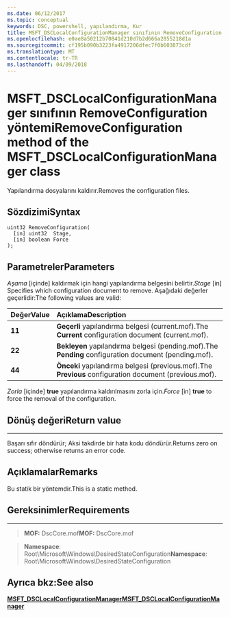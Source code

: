 ```yaml
---
ms.date: 06/12/2017
ms.topic: conceptual
keywords: DSC, powershell, yapılandırma, Kur
title: MSFT_DSCLocalConfigurationManager sınıfının RemoveConfiguration yöntemi
ms.openlocfilehash: e0ae8a50212b70841d210d7b2d666a2855218d1a
ms.sourcegitcommit: cf195b090b3223fa4917206dfec7f0b603873cdf
ms.translationtype: MT
ms.contentlocale: tr-TR
ms.lasthandoff: 04/09/2018
---
```

# <a name="removeconfiguration-method-of-the-msftdsclocalconfigurationmanager-class"></a><span data-ttu-id="193a8-103">MSFT_DSCLocalConfigurationManager sınıfının RemoveConfiguration yöntemi</span><span class="sxs-lookup"><span data-stu-id="193a8-103">RemoveConfiguration method of the MSFT_DSCLocalConfigurationManager class</span></span>

<span data-ttu-id="193a8-104">Yapılandırma dosyalarını kaldırır.</span><span class="sxs-lookup"><span data-stu-id="193a8-104">Removes the configuration files.</span></span>

<a name="syntax"></a><span data-ttu-id="193a8-105">Sözdizimi</span><span class="sxs-lookup"><span data-stu-id="193a8-105">Syntax</span></span>
------

```mof
uint32 RemoveConfiguration(
  [in] uint32  Stage,
  [in] boolean Force
);
```

<a name="parameters"></a><span data-ttu-id="193a8-106">Parametreler</span><span class="sxs-lookup"><span data-stu-id="193a8-106">Parameters</span></span>
----------

<span data-ttu-id="193a8-107">*Aşama* \[içinde\] kaldırmak için hangi yapılandırma belgesini belirtir.</span><span class="sxs-lookup"><span data-stu-id="193a8-107">*Stage* \[in\] Specifies which configuration document to remove.</span></span> <span data-ttu-id="193a8-108">Aşağıdaki değerler geçerlidir:</span><span class="sxs-lookup"><span data-stu-id="193a8-108">The following values are valid:</span></span>

|<span data-ttu-id="193a8-109">Değer</span><span class="sxs-lookup"><span data-stu-id="193a8-109">Value</span></span> |<span data-ttu-id="193a8-110">Açıklama</span><span class="sxs-lookup"><span data-stu-id="193a8-110">Description</span></span> |
|:--- |:---|
|<span data-ttu-id="193a8-111">**1**</span><span class="sxs-lookup"><span data-stu-id="193a8-111">**1**</span></span> | <span data-ttu-id="193a8-112">**Geçerli** yapılandırma belgesi (current.mof).</span><span class="sxs-lookup"><span data-stu-id="193a8-112">The **Current** configuration document (current.mof).</span></span> |
|<span data-ttu-id="193a8-113">**2**</span><span class="sxs-lookup"><span data-stu-id="193a8-113">**2**</span></span> | <span data-ttu-id="193a8-114">**Bekleyen** yapılandırma belgesi (pending.mof).</span><span class="sxs-lookup"><span data-stu-id="193a8-114">The **Pending** configuration document (pending.mof).</span></span>  |
|<span data-ttu-id="193a8-115">**4**</span><span class="sxs-lookup"><span data-stu-id="193a8-115">**4**</span></span> | <span data-ttu-id="193a8-116">**Önceki** yapılandırma belgesi (previous.mof).</span><span class="sxs-lookup"><span data-stu-id="193a8-116">The **Previous** configuration document (previous.mof).</span></span> |

<span data-ttu-id="193a8-117">*Zorla* \[içinde\] **true** yapılandırma kaldırılmasını zorla için.</span><span class="sxs-lookup"><span data-stu-id="193a8-117">*Force* \[in\] **true** to force the removal of the configuration.</span></span>

## <a name="return-value"></a><span data-ttu-id="193a8-118">Dönüş değeri</span><span class="sxs-lookup"><span data-stu-id="193a8-118">Return value</span></span>
------------

<span data-ttu-id="193a8-119">Başarı sıfır döndürür; Aksi takdirde bir hata kodu döndürür.</span><span class="sxs-lookup"><span data-stu-id="193a8-119">Returns zero on success; otherwise returns an error code.</span></span>

## <a name="remarks"></a><span data-ttu-id="193a8-120">Açıklamalar</span><span class="sxs-lookup"><span data-stu-id="193a8-120">Remarks</span></span>

<span data-ttu-id="193a8-121">Bu statik bir yöntemdir.</span><span class="sxs-lookup"><span data-stu-id="193a8-121">This is a static method.</span></span>

## <a name="requirements"></a><span data-ttu-id="193a8-122">Gereksinimler</span><span class="sxs-lookup"><span data-stu-id="193a8-122">Requirements</span></span>
------------
><span data-ttu-id="193a8-123">**MOF:** DscCore.mof</span><span class="sxs-lookup"><span data-stu-id="193a8-123">**MOF:** DscCore.mof</span></span>

><span data-ttu-id="193a8-124">**Namespace**: Root\Microsoft\Windows\DesiredStateConfiguration</span><span class="sxs-lookup"><span data-stu-id="193a8-124">**Namespace**: Root\Microsoft\Windows\DesiredStateConfiguration</span></span>


## <a name="see-also"></a><span data-ttu-id="193a8-125">Ayrıca bkz:</span><span class="sxs-lookup"><span data-stu-id="193a8-125">See also</span></span>


[<span data-ttu-id="193a8-126">**MSFT_DSCLocalConfigurationManager**</span><span class="sxs-lookup"><span data-stu-id="193a8-126">**MSFT_DSCLocalConfigurationManager**</span></span>](msft-dsclocalconfigurationmanager.md)